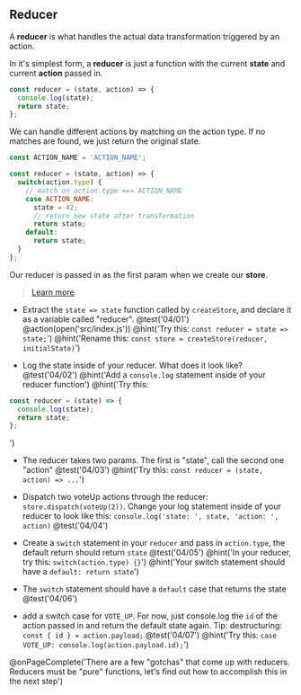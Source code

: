 ## Reducer
A **reducer** is what handles the actual data transformation triggered by an action.

In it's simplest form, a **reducer** is just a function with the current **state** and current **action** passed in.

```js
const reducer = (state, action) => {
  console.log(state);
  return state;
};
```

We can handle different actions by matching on the action type. If no matches are found, we just return the original state.

```js
const ACTION_NAME = 'ACTION_NAME';

const reducer = (state, action) => {
  switch(action.type) {
    // match on action.type === ACTION_NAME
    case ACTION_NAME:
      state = 42;
      // return new state after transformation
      return state;
    default:
      return state;
  }
};
```

Our reducer is passed in as the first param when we create our **store**.

> [Learn more](http://redux.js.org/docs/basics/Reducers.html).

+ Extract the `state => state` function called by `createStore`, and declare it as a variable called "reducer".
@test('04/01')
@action(open('src/index.js'))
@hint('Try this: `const reducer = state => state;`')
@hint('Rename this: `const store = createStore(reducer, initialState)`')

+ Log the state inside of your reducer. What does it look like?
@test('04/02')
@hint('Add a `console.log` statement inside of your reducer function')
@hint('Try this:
```js
const reducer = (state) => {
  console.log(state);
  return state;
};
```
')

+ The reducer takes two params. The first is "state", call the second one "action"
@test('04/03')
@hint('Try this: `const reducer = (state, action) => ...`')

+ Dispatch two voteUp actions through the reducer: `store.dispatch(voteUp(2))`. Change your log statement inside of your reducer to look like this: `console.log('state: ', state, 'action: ', action)`
@test('04/04')

+ Create a `switch` statement in your `reducer` and pass in `action.type`, the default return should return `state`
@test('04/05')
@hint('In your reducer, try this: `switch(action.type) {}`')
@hint('Your switch statement should have a `default: return state`')

+ The `switch` statement should have a `default` case that returns the state
@test('04/06')

+ add a switch case for `VOTE_UP`. For now, just console.log the `id` of the action passed in and return the default state again. Tip: destructuring: `const { id } = action.payload;`
@test('04/07')
@hint('Try this: `case VOTE_UP: console.log(action.payload.id);`')

@onPageComplete('There are a few "gotchas" that come up with reducers. Reducers must be "pure" functions, let's find out how to accomplish this in the next step')
